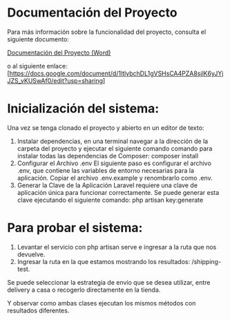 # Documentación del Proyecto

Para más información sobre la funcionalidad del proyecto, consulta el siguiente documento:

[Documentación del Proyecto (Word)](docs/EjemploSOLID-L-ShippingStrategy.docx)

o al siguiente enlace:
[https://docs.google.com/document/d/1ltlybchDL1gVSHsCA4PZA8sjlK6yJYjJZS_vKUSwAf0/edit?usp=sharing]

# Inicialización del sistema:
Una vez se tenga clonado el proyecto y abierto en un editor de texto:
1. Instalar dependencias, en una terminal navegar a la dirección de la carpeta del proyecto y ejecutar el siguiente comando comando para instalar todas las dependencias de Composer:  composer install
2. Configurar el Archivo .env El siguiente paso es configurar el archivo .env, que contiene las variables de entorno necesarias para la aplicación. Copiar el archivo .env.example y renombrarlo como .env. 
3. Generar la Clave de la Aplicación Laravel requiere una clave de aplicación única para funcionar correctamente. Se puede generar esta clave ejecutando el siguiente comando:  php artisan key:generate

# Para probar el sistema:
1. Levantar el servicio con php artisan serve e ingresar a la ruta que nos devuelve.
2. Ingresar la ruta en la que estamos mostrando los resultados: /shipping-test.

Se puede seleccionar la estrategia de envío que se desea utilizar, entre delivery a casa o recogerlo directamente en la tienda.

Y observar como ambas clases ejecutan los mismos métodos con resultados diferentes.


